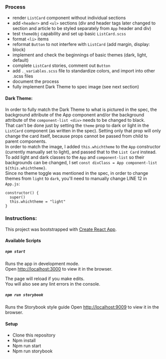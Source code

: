 
### Process
-   render `ListCard` component without individual sections
-   add `<header>` and `<ul>` sections (div and header tags later changed to section and article to be styled separately from `App` header and div)
-   test `themeObj` capability and set up basic `ListCard.scss`
-   format `<li>` items
-   reformat `Button` to not interfere with `ListCard` (add margin, display: block)
-   implement and check the beginnings of basic themes (dark, light, default)
-   complete `ListCard` stories, comment out `Button`
-   add `._variables.scss` file to standardize colors, and import into other .scss files
-   document the process
-   fully implement Dark Theme to spec image (see next section)

#### Dark Theme:
In order to fully match the Dark Theme to what is pictured in the spec, the background attribute of the App component and/or the background attribute of the `component-list <div>` needs to be changed to black.<br/>
That can't be done just by setting the `theme` prop to dark or light in the `ListCard` component (as written in the spec). Setting only that prop will only change the card itself, because props cannot be passed from child to parent components. <br/>
In order to match the image, I added `this.whichtheme` to the `App` constructor (currently manually set to light), and passed that to the `List Card` instead. To add light and dark classes to the `App` and `component-list` so their backgrounds can be changed, I set `const divClass = App component-list ${this.whichtheme}`.<br/>
Since no theme toggle was mentioned in the spec, in order to change themes from `light` to `dark`, you'll need to manually change LINE 12 in `App.js`:
```
constructor() {
  super()
  this.whichtheme = "light"
}
```



### Instructions:
This project was bootstrapped with [Create React App](https://github.com/facebook/create-react-app).

#### Available Scripts

##### `npm start`

Runs the app in development mode.<br/>
Open [http://localhost:3000](http://localhost:3000) to view it in the browser.

The page will reload if you make edits.<br/>
You will also see any lint errors in the console.

##### `npm run storybook`

Runs the Storybook style guide
Open [http://localhost:9009](http://localhost:9009) to view it in the browser.

#### Setup

-   Clone this repository
-   Npm install
-   Npm run start
-   Npm run storybook
